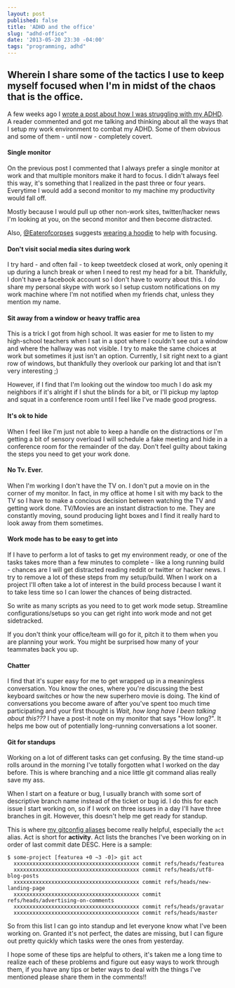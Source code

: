 ```yaml
---
layout: post
published: false
title: 'ADHD and the office'
slug: "adhd-office"
date: '2013-05-20 23:30 -04:00'
tags: "programming, adhd"
---
```

## Wherein I share some of the tactics I use to keep myself focused when I'm in midst of the chaos that is the office.

A few weeks ago I [wrote a post about how I was struggling with my ADHD](http://codeimpossible.com/2013/04/24/adhd). A reader commented and got me talking and thinking about all the ways that I setup my work environment to combat my ADHD. Some of them obvious and some of them - until now - completely covert.

#### Single monitor
On the previous post I commented that I always prefer a single monitor at work and that multiple monitors make it hard to focus. I didn't always feel this way, it's something that I realized in the past three or four years. Everytime I would add a second monitor to my machine my productivity would fall off.

Mostly because I would pull up other non-work sites, twitter/hacker news I'm looking at you, on the second monitor and then become distracted.

Also, [@Eaterofcorpses](https://twitter.com/EaterOfCorpses) suggests [wearing a hoodie](http://codeimpossible.com/2013/04/24/adhd/#comment-895873791) to help with focusing.

#### Don't visit social media sites during work
I try hard - and often fail - to keep tweetdeck closed at work, only opening it up during a lunch break or when I need to rest my head for a bit. Thankfully, I don't have a facebook account so I don't have to worry about this. I do share my personal skype with work so I setup custom notifications on my work machine where I'm not notified when my friends chat, unless they mention my name.

#### Sit away from a window or heavy traffic area
This is a trick I got from high school. It was easier for me to listen to my high-school teachers when I sat in a spot where I couldn't see out a window and where the hallway was not visible. I try to make the same choices at work but sometimes it just isn't an option. Currently, I sit right next to a giant row of windows, but thankfully they overlook our parking lot and that isn't very interesting ;)

However, if I find that I'm looking out the window too much I do ask my neighbors if it's alright if I shut the blinds for a bit, or I'll pickup my laptop and squat in a conference room until I feel like I've made good progress.

#### It's ok to hide
When I feel like I'm just not able to keep a handle on the distractions or I'm getting a bit of sensory overload I will schedule a fake meeting and hide in a conference room for the remainder of the day. Don't feel guilty about taking the steps you need to get your work done.

#### No Tv. Ever.
When I'm working I don't have the TV on. I don't put a movie on in the corner of my monitor. In fact, in my office at home I sit with my back to the TV so I have to make a concious decision between watching the TV and getting work done. TV/Movies are an instant distraction to me. They are constantly moving, sound producing light boxes and I find it really hard to look away from them sometimes.

#### Work mode has to be easy to get into
If I have to perform a lot of tasks to get my environment ready, or one of the tasks takes more than a few minutes to complete - like a long running build - chances are I will get distracted reading reddit or twitter or hacker news. I try to remove a lot of these steps from my setup/build. When I work on a project I'll often take a lot of interest in the build process because I want it to take less time so I can lower the chances of being distracted.

So write as many scripts as you need to to get work mode setup. Streamline configurations/setups so you can get right into work mode and not get sidetracked.

If you don't think your office/team will go for it, pitch it to them when you are planning your work. You might be surprised how many of your teammates back you up.

#### Chatter
I find that it's super easy for me to get wrapped up in a meaningless conversation. You know the ones, where you're discussing the best keyboard switches or how the new superhero movie is doing. The kind of conversations you become aware of after you've spent too much time participating and your first thought is _Wait, how long have I been talking about this???_ I have a post-it note on my monitor that says "How long?". It helps me bow out of potentially long-running conversations a lot sooner.

#### Git for standups
Working on a lot of different tasks can get confusing. By the time stand-up rolls around in the morning I've totally forgotten what I worked on the day before. This is where branching and a nice little git command alias really save my ass.

When I start on a feature or bug, I usually branch with some sort of descriptive branch name instead of the ticket or bug id. I do this for each issue I start working on, so if I work on three issues in a day I'll have three branches in git. However, this doesn't help me get ready for standup.

This is where [my gitconfig aliases](http://github.com/codeimpossible/gitconfig) become really helpful, especially the `act` alias. Act is short for **activity**. Act lists the branches I've been working on in order of last commit date DESC. Here is a sample:

    $ some-project [featurea +0 ~3 -0]> git act
      xxxxxxxxxxxxxxxxxxxxxxxxxxxxxxxxxxxxxxxx commit refs/heads/featurea
      xxxxxxxxxxxxxxxxxxxxxxxxxxxxxxxxxxxxxxxx commit refs/heads/utf8-blog-posts
      xxxxxxxxxxxxxxxxxxxxxxxxxxxxxxxxxxxxxxxx commit refs/heads/new-landing-page
      xxxxxxxxxxxxxxxxxxxxxxxxxxxxxxxxxxxxxxxx commit refs/heads/advertising-on-comments
      xxxxxxxxxxxxxxxxxxxxxxxxxxxxxxxxxxxxxxxx commit refs/heads/gravatar
      xxxxxxxxxxxxxxxxxxxxxxxxxxxxxxxxxxxxxxxx commit refs/heads/master

So from this list I can go into standup and let everyone know what I've been working on. Granted it's not perfect, the dates are missing, but I can figure out pretty quickly which tasks were the ones from yesterday.

I hope some of these tips are helpful to others, it's taken me a long time to realize each of these problems and figure out easy ways to work through them, if you have any tips or beter ways to deal with the things I've mentioned please share them in the comments!!
